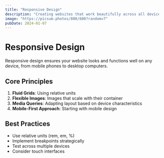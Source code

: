 ```yaml
---
title: "Responsive Design"
description: "Creating websites that work beautifully across all devices."
image: "https://picsum.photos/800/600?random=7"
pubDate: 2024-01-07
---
```


# Responsive Design

Responsive design ensures your website looks and functions well on any device, from mobile phones to desktop computers.

## Core Principles

1. **Fluid Grids**: Using relative units
2. **Flexible Images**: Images that scale with their container
3. **Media Queries**: Adapting layout based on device characteristics
4. **Mobile-First Approach**: Starting with mobile design

## Best Practices

- Use relative units (rem, em, %)
- Implement breakpoints strategically
- Test across multiple devices
- Consider touch interfaces